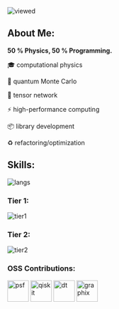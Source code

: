 ![viewed](https://komarev.com/ghpvc/?username=EarlMilktea&color=blue)

## About Me:

**50 % Physics, 50 % Programming.**

🎓 computational physics

🎲 quantum Monte Carlo

🔢 tensor network

⚡ high-performance computing

📦 library development

♻ refactoring/optimization

## Skills:

![langs](https://github-readme-stats.vercel.app/api/top-langs/?username=EarlMilktea&layout=compact&theme=solarized-dark)

### Tier 1:

![tier1](https://skillicons.dev/icons?i=cpp,python,julia,neovim,arch,git,github,githubactions,docker,latex)

### Tier 2:

![tier2](https://skillicons.dev/icons?i=rust,ubuntu,cmake,gitlab,ts,js,wasm,react,go,mysql)

### OSS Contributions:

<img src="https://avatars.githubusercontent.com/u/50630501?s=200&v=4" width="48" alt="psf" />  <img src="https://avatars.githubusercontent.com/u/30696987?s=200&v=4" width="48" alt="qiskit" /> <img src="https://avatars.githubusercontent.com/u/3637556?s=200&v=4" width="48" alt="dt" /> <img src="https://avatars.githubusercontent.com/u/114573649?s=200&v=4" width="48" alt="graphix" />

